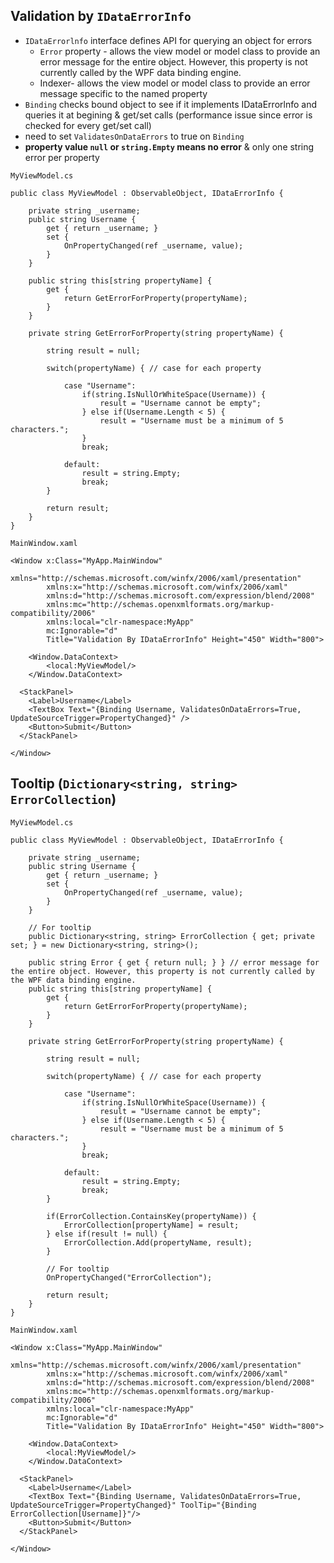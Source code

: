 
## Validation by `IDataErrorInfo`
* `IDataErrorlnfo` interface defines API for querying an object for errors 
  * `Error` property - allows the view model or model class to provide an error message for the entire object. However, this property is not currently called by the WPF data binding engine.
  * Indexer- allows the view model or model class to provide an error message specific to the named property
* `Binding` checks bound object to see if it implements IDataErrorlnfo and queries it at begining & get/set calls (performance issue since error is checked for every get/set call)
* need to set `ValidatesOnDataErrors` to true on `Binding`
* **property value `null` or `string.Empty` means no error** & only one string error per property


`MyViewModel.cs`
```
public class MyViewModel : ObservableObject, IDataErrorInfo {

	private string _username;
	public string Username {
		get { return _username; }
		set {
			OnPropertyChanged(ref _username, value);
		}
	}

	public string this[string propertyName] {
		get {
			return GetErrorForProperty(propertyName);
		}
	}

	private string GetErrorForProperty(string propertyName) {

		string result = null;

		switch(propertyName) { // case for each property

			case "Username":
				if(string.IsNullOrWhiteSpace(Username)) {
					result = "Username cannot be empty";
				} else if(Username.Length < 5) {
					result = "Username must be a minimum of 5 characters.";
				}
				break;

			default:
				result = string.Empty;
				break;
		}

		return result;
	}
}
```

`MainWindow.xaml`
```
<Window x:Class="MyApp.MainWindow"
        xmlns="http://schemas.microsoft.com/winfx/2006/xaml/presentation"
        xmlns:x="http://schemas.microsoft.com/winfx/2006/xaml"
        xmlns:d="http://schemas.microsoft.com/expression/blend/2008"
        xmlns:mc="http://schemas.openxmlformats.org/markup-compatibility/2006"
        xmlns:local="clr-namespace:MyApp"
        mc:Ignorable="d"
        Title="Validation By IDataErrorInfo" Height="450" Width="800">
		
    <Window.DataContext>
        <local:MyViewModel/>
    </Window.DataContext>

  <StackPanel>
    <Label>Username</Label>
    <TextBox Text="{Binding Username, ValidatesOnDataErrors=True, UpdateSourceTrigger=PropertyChanged}" />
    <Button>Submit</Button>
  </StackPanel>

</Window>
```

## Tooltip (`Dictionary<string, string> ErrorCollection`)
`MyViewModel.cs`
```
public class MyViewModel : ObservableObject, IDataErrorInfo {

	private string _username;
	public string Username {
		get { return _username; }
		set {
			OnPropertyChanged(ref _username, value);
		}
	}

	// For tooltip
	public Dictionary<string, string> ErrorCollection { get; private set; } = new Dictionary<string, string>();

	public string Error { get { return null; } } // error message for the entire object. However, this property is not currently called by the WPF data binding engine.
	public string this[string propertyName] {
		get {
			return GetErrorForProperty(propertyName);
		}
	}

	private string GetErrorForProperty(string propertyName) {

		string result = null;

		switch(propertyName) { // case for each property

			case "Username":
				if(string.IsNullOrWhiteSpace(Username)) {
					result = "Username cannot be empty";
				} else if(Username.Length < 5) {
					result = "Username must be a minimum of 5 characters.";
				}
				break;

			default:
				result = string.Empty;
				break;
		}

		if(ErrorCollection.ContainsKey(propertyName)) {
			ErrorCollection[propertyName] = result;
		} else if(result != null) {
			ErrorCollection.Add(propertyName, result);
		}

		// For tooltip
		OnPropertyChanged("ErrorCollection");

		return result;
	}
}
```

`MainWindow.xaml`
```
<Window x:Class="MyApp.MainWindow"
        xmlns="http://schemas.microsoft.com/winfx/2006/xaml/presentation"
        xmlns:x="http://schemas.microsoft.com/winfx/2006/xaml"
        xmlns:d="http://schemas.microsoft.com/expression/blend/2008"
        xmlns:mc="http://schemas.openxmlformats.org/markup-compatibility/2006"
        xmlns:local="clr-namespace:MyApp"
        mc:Ignorable="d"
        Title="Validation By IDataErrorInfo" Height="450" Width="800">
		
    <Window.DataContext>
        <local:MyViewModel/>
    </Window.DataContext>

  <StackPanel>
    <Label>Username</Label>
    <TextBox Text="{Binding Username, ValidatesOnDataErrors=True, UpdateSourceTrigger=PropertyChanged}" ToolTip="{Binding ErrorCollection[Username]}"/>
    <Button>Submit</Button>
  </StackPanel>

</Window>
```
